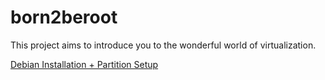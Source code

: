 # born2beroot

This project aims to introduce you to the wonderful world of virtualization.

[Debian Installation + Partition Setup](https://youtu.be/1mnbf0v6Ook)
